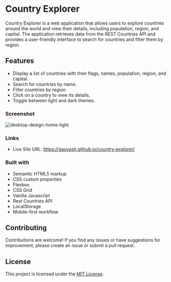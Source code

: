 # Country Explorer

Country Explorer is a web application that allows users to explore countries around the world and view their details, including population, region, and capital. The application retrieves data from the REST Countries API and provides a user-friendly interface to search for countries and filter them by region.

## Features

- Display a list of countries with their flags, names, population, region, and capital.
- Search for countries by name.
- Filter countries by region.
- Click on a country to view its details.
- Toggle between light and dark themes.


### Screenshot

![desktop-design-home-light](https://github.com/gauyash/country-explorer/assets/96402498/aa54f213-deee-4b4a-8c9b-8efc0d4ff1ef)


### Links


- Live Site URL: https://gauyash.github.io/country-explorer/


### Built with

- Semantic HTML5 markup
- CSS custom properties
- Flexbox
- CSS Grid
- Vanilla Javascript
- Rest Countries API
- LocalStorage
- Mobile-first workflow


## Contributing

Contributions are welcome! If you find any issues or have suggestions for improvement, please create an issue or submit a pull request.

## License

This project is licensed under the [MIT License](LICENSE).
